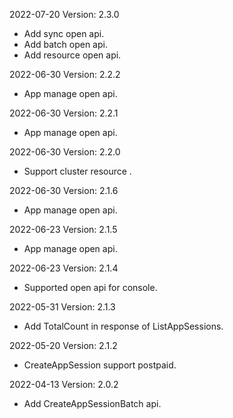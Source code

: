 2022-07-20 Version: 2.3.0
- Add sync open api.
- Add batch open api.
- Add resource open api.

2022-06-30 Version: 2.2.2
- App manage open api.

2022-06-30 Version: 2.2.1
- App manage open api.

2022-06-30 Version: 2.2.0
- Support cluster resource .

2022-06-30 Version: 2.1.6
- App manage open api.

2022-06-23 Version: 2.1.5
- App manage open api.

2022-06-23 Version: 2.1.4
- Supported open api for console.

2022-05-31 Version: 2.1.3
- Add TotalCount in response of ListAppSessions.

2022-05-20 Version: 2.1.2
- CreateAppSession support postpaid.

2022-04-13 Version: 2.0.2
- Add CreateAppSessionBatch api.

